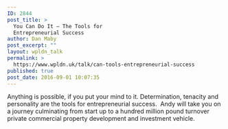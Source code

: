 ```yaml
---
ID: 2844
post_title: >
  You Can Do It – The Tools for
  Entrepreneurial Success
author: Dan Maby
post_excerpt: ""
layout: wpldn_talk
permalink: >
  https://www.wpldn.uk/talk/can-tools-entrepreneurial-success
published: true
post_date: 2016-09-01 10:07:35
---
```

Anything is possible, if you put your mind to it. Determination, tenacity and personality are the tools for entrepreneurial success.  Andy will take you on a journey culminating from start up to a hundred million pound turnover private commercial property development and investment vehicle.